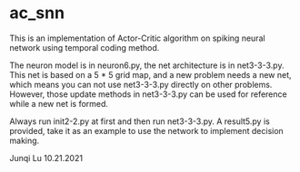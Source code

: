 # ac_snn

This is an implementation of Actor-Critic algorithm on spiking neural network using temporal coding method.

The neuron model is in neuron6.py, the net architecture is in net3-3-3.py. This net is based on a 5 * 5 grid map, and a new problem needs a new net, which means you can not use net3-3-3.py directly on other problems. However, those update methods in net3-3-3.py can be used for reference while a new net is formed.

Always run init2-2.py at first and then run net3-3-3.py. A result5.py is provided, take it as an example to use the network to implement decision making.

Junqi Lu
10.21.2021
